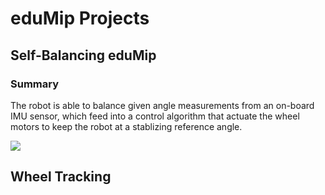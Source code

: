 # eduMip Projects

## Self-Balancing eduMip

### Summary

The robot is able to balance given angle measurements from an on-board IMU sensor, which feed into a control algorithm that actuate the wheel motors to keep the robot at a stablizing reference angle.

![](https://media.giphy.com/media/UQOlCjghA10eAPgqOg/giphy.gif)

## Wheel Tracking 
